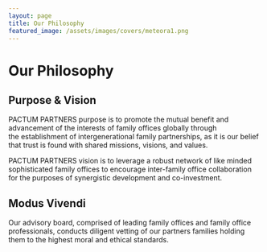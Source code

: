 ```yaml
---
layout: page
title: Our Philosophy
featured_image: /assets/images/covers/meteora1.png
---
```


# Our Philosophy

## Purpose & Vision

PACTUM PARTNERS purpose is to promote the mutual benefit and advancement of the interests of family offices globally through the establishment of intergenerational family partnerships, as it is our belief that trust is found with shared missions, visions, and values.


PACTUM PARTNERS vision is to leverage a robust network of like minded sophisticated family offices to encourage inter-family office collaboration for the purposes of synergistic development and co-investment. 




## Modus Vivendi

Our advisory board, comprised of leading family offices and family office professionals, conducts diligent vetting of our partners families holding them to the highest moral and ethical standards.


